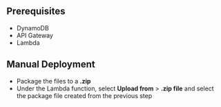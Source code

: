 ## Prerequisites
- DynamoDB
- API Gateway
- Lambda

## Manual Deployment
- Package the files to a **.zip**
- Under the Lambda function, select **Upload from** > **.zip file** and select the package file created from the previous step
